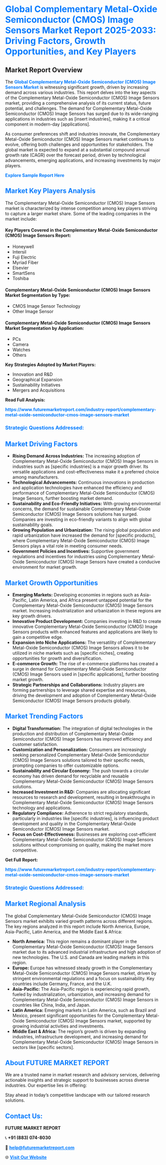<h1 style="color: #007BFF;">Global Complementary Metal-Oxide Semiconductor (CMOS) Image Sensors Market Report 2025-2033: Driving Factors, Growth Opportunities, and Key Players</h1>

<section id="overview">
<h2>Market Report Overview</h2>
<p>The <a href="https://www.futuremarketreport.com/industry-report/complementary-metal-oxide-semiconductor-cmos-image-sensors-market" style="color: #007BFF; text-decoration: none;"><strong>Global Complementary Metal-Oxide Semiconductor (CMOS) Image Sensors Market</strong></a> is witnessing significant growth, driven by increasing demand across various industries. This report delves into the key aspects of the Complementary Metal-Oxide Semiconductor (CMOS) Image Sensors market, providing a comprehensive analysis of its current status, future potential, and challenges. The demand for Complementary Metal-Oxide Semiconductor (CMOS) Image Sensors has surged due to its wide-ranging applications in industries such as [insert industries], making it a critical component in modern-day [applications].</p>
<p>As consumer preferences shift and industries innovate, the Complementary Metal-Oxide Semiconductor (CMOS) Image Sensors market continues to evolve, offering both challenges and opportunities for stakeholders. The global market is expected to expand at a substantial compound annual growth rate (CAGR) over the forecast period, driven by technological advancements, emerging applications, and increasing investments by major players.</p>
</section>

<section id="overview">
<p><a href="https://www.futuremarketreport.com/request-sample/reportId=62658" style="color: #007BFF; text-decoration: none;"><strong>Explore Sample Report Here</strong></a></p>
</section>

<section id="key-players">
<h2 style="color: #007BFF;">Market Key Players Analysis</h2>
<p>The Complementary Metal-Oxide Semiconductor (CMOS) Image Sensors market is characterized by intense competition among key players striving to capture a larger market share. Some of the leading companies in the market include:</p>
<h4>Key Players Covered in the Complementary Metal-Oxide Semiconductor (CMOS) Image Sensors Report:</h4>
<ul><li>Honeywell</li><li>Intersil</li><li>Fuji Electric</li><li>Myriad Fiber</li><li>Elsevier</li><li>SmartSens</li><li>Toshiba</li></ul>
<h4>Complementary Metal-Oxide Semiconductor (CMOS) Image Sensors Market Segmentation by Type:</h4>
<ul><li>CMOS Image Sensor Technology</li><li>Other Image Sensor</li></ul>

<h4>Complementary Metal-Oxide Semiconductor (CMOS) Image Sensors Market Segmentation by Application:</h4>
<ul><li>PCs</li><li>Camera</li><li>Watches</li><li>Others</li></ul>
<p><strong>Key Strategies Adopted by Market Players:</strong></p>
<ul>
<li>Innovation and R&D</li>
<li>Geographical Expansion</li>
<li>Sustainability Initiatives</li>
<li>Mergers and Acquisitions</li>
</ul>
</section>

<section>
<p><strong>Read Full Analysis: </strong></p><a href="https://www.futuremarketreport.com/industry-report/complementary-metal-oxide-semiconductor-cmos-image-sensors-market" style="color: #007BFF; text-decoration: none;"><strong>https://www.futuremarketreport.com/industry-report/complementary-metal-oxide-semiconductor-cmos-image-sensors-market</strong></a>
<h3 style="color: #007BFF;">Strategic Questions Addressed:</h3>
</section>

<section id="driving-factors">
<h2 style="color: #007BFF;">Market Driving Factors</h2>
<ul>
<li><strong>Rising Demand Across Industries:</strong> The increasing adoption of Complementary Metal-Oxide Semiconductor (CMOS) Image Sensors in industries such as [specific industries] is a major growth driver. Its versatile applications and cost-effectiveness make it a preferred choice among manufacturers.</li>
<li><strong>Technological Advancements:</strong> Continuous innovations in production and application technologies have enhanced the efficiency and performance of Complementary Metal-Oxide Semiconductor (CMOS) Image Sensors, further boosting market demand.</li>
<li><strong>Sustainability and Eco-Friendly Initiatives:</strong> With growing environmental concerns, the demand for sustainable Complementary Metal-Oxide Semiconductor (CMOS) Image Sensors solutions has surged. Companies are investing in eco-friendly variants to align with global sustainability goals.</li>
<li><strong>Growing Population and Urbanization:</strong> The rising global population and rapid urbanization have increased the demand for [specific products], where Complementary Metal-Oxide Semiconductor (CMOS) Image Sensors plays a vital role in meeting consumer needs.</li>
<li><strong>Government Policies and Incentives:</strong> Supportive government regulations and incentives for industries using Complementary Metal-Oxide Semiconductor (CMOS) Image Sensors have created a conducive environment for market growth.</li>
</ul>
</section>

<section id="growth-opportunities">
<h2 style="color: #007BFF;">Market Growth Opportunities</h2>
<ul>
<li><strong>Emerging Markets:</strong> Developing economies in regions such as Asia-Pacific, Latin America, and Africa present untapped potential for the Complementary Metal-Oxide Semiconductor (CMOS) Image Sensors market. Increasing industrialization and urbanization in these regions are key growth drivers.</li>
<li><strong>Innovative Product Development:</strong> Companies investing in R&D to create innovative Complementary Metal-Oxide Semiconductor (CMOS) Image Sensors products with enhanced features and applications are likely to gain a competitive edge.</li>
<li><strong>Expansion into Niche Applications:</strong> The versatility of Complementary Metal-Oxide Semiconductor (CMOS) Image Sensors allows it to be utilized in niche markets such as [specific niches], creating opportunities for growth and diversification.</li>
<li><strong>E-commerce Growth:</strong> The rise of e-commerce platforms has created a surge in demand for Complementary Metal-Oxide Semiconductor (CMOS) Image Sensors used in [specific applications], further boosting market growth.</li>
<li><strong>Strategic Partnerships and Collaborations:</strong> Industry players are forming partnerships to leverage shared expertise and resources, driving the development and adoption of Complementary Metal-Oxide Semiconductor (CMOS) Image Sensors products globally.</li>
</ul>
</section>

<section id="trending-factors">
<h2 style="color: #007BFF;">Market Trending Factors</h2>
<ul>
<li><strong>Digital Transformation:</strong> The integration of digital technologies in the production and distribution of Complementary Metal-Oxide Semiconductor (CMOS) Image Sensors has improved efficiency and customer satisfaction.</li>
<li><strong>Customization and Personalization:</strong> Consumers are increasingly seeking personalized Complementary Metal-Oxide Semiconductor (CMOS) Image Sensors solutions tailored to their specific needs, prompting companies to offer customizable options.</li>
<li><strong>Sustainability and Circular Economy:</strong> The push towards a circular economy has driven demand for recyclable and reusable Complementary Metal-Oxide Semiconductor (CMOS) Image Sensors solutions.</li>
<li><strong>Increased Investment in R&D:</strong> Companies are allocating significant resources to research and development, resulting in breakthroughs in Complementary Metal-Oxide Semiconductor (CMOS) Image Sensors technology and applications.</li>
<li><strong>Regulatory Compliance:</strong> Adherence to strict regulatory standards, particularly in industries like [specific industries], is influencing product development and quality in the Complementary Metal-Oxide Semiconductor (CMOS) Image Sensors market.</li>
<li><strong>Focus on Cost-Effectiveness:</strong> Businesses are exploring cost-efficient Complementary Metal-Oxide Semiconductor (CMOS) Image Sensors solutions without compromising on quality, making the market more competitive.</li>
</ul>
</section>

<section>
<p><strong>Get Full Report: </strong></p><a href="https://www.futuremarketreport.com/industry-report/complementary-metal-oxide-semiconductor-cmos-image-sensors-market" style="color: #007BFF; text-decoration: none;"><strong>https://www.futuremarketreport.com/industry-report/complementary-metal-oxide-semiconductor-cmos-image-sensors-market</strong></a>
<h3 style="color: #007BFF;">Strategic Questions Addressed:</h3>
</section>


<section id="regional-analysis">
<h2 style="color: #007BFF;">Market Regional Analysis</h2>
<p>The global Complementary Metal-Oxide Semiconductor (CMOS) Image Sensors market exhibits varied growth patterns across different regions. The key regions analyzed in this report include North America, Europe, Asia-Pacific, Latin America, and the Middle East & Africa:</p>
<ul>
<li><strong>North America:</strong> This region remains a dominant player in the Complementary Metal-Oxide Semiconductor (CMOS) Image Sensors market due to its advanced industrial infrastructure and high adoption of new technologies. The U.S. and Canada are leading markets in this region.</li>
<li><strong>Europe:</strong> Europe has witnessed steady growth in the Complementary Metal-Oxide Semiconductor (CMOS) Image Sensors market, driven by stringent environmental regulations and a focus on sustainability. Key countries include Germany, France, and the U.K.</li>
<li><strong>Asia-Pacific:</strong> The Asia-Pacific region is experiencing rapid growth, fueled by industrialization, urbanization, and increasing demand for Complementary Metal-Oxide Semiconductor (CMOS) Image Sensors in countries like China, India, and Japan.</li>
<li><strong>Latin America:</strong> Emerging markets in Latin America, such as Brazil and Mexico, present significant opportunities for the Complementary Metal-Oxide Semiconductor (CMOS) Image Sensors market, supported by growing industrial activities and investments.</li>
<li><strong>Middle East & Africa:</strong> The region’s growth is driven by expanding industries, infrastructure development, and increasing demand for Complementary Metal-Oxide Semiconductor (CMOS) Image Sensors in sectors like [specific sectors].</li>
</ul>
</section>

<footer>
<h2 style="color: #007BFF;">About FUTURE MARKET REPORT</h2>
<p>We are a trusted name in market research and advisory services, delivering actionable insights and strategic support to businesses across diverse industries. Our expertise lies in offering:</p>

<p>Stay ahead in today’s competitive landscape with our tailored research solutions.</p>

<h2 style="color: #007BFF;">Contact Us:</h2>
<p><strong>FUTURE MARKET REPORT</strong></p>
<p>📞 <strong>+91 (883) 074-8030</strong></p>
<p>📧 <strong><a href="mailto:help@futuremarketreport.com" style="color: #007BFF;">help@futuremarketreport.com</a></strong></p>
<p>🌐 <strong><a href="https://www.futuremarketreport.com/" style="color: #007BFF;">Visit Our Website</a></strong></p>
</footer>